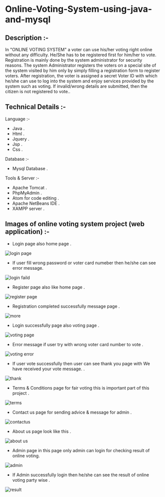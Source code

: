 # Online-Voting-System-using-java-and-mysql

## Description :-
In "ONLINE VOTING SYSTEM" a voter can use his/her voting right
online without any difficulty. He/She has to be registered first for him/her to vote. Registration is
mainly done by the system administrator for security reasons. The system Administrator
registers the voters on a special site of the system visited by him only by simply filling a
registration form to register voters. After registration, the voter is assigned a secret Voter ID with
which he/she can use to log into the system and enjoy services provided by the system such as
voting. If invalid/wrong details are submitted, then the citizen is not registered to vote..

## Technical Details :-

Language :-  
- Java .
- Html . 
- Jquery .
- Jsp .
- Css .

Database :- 
- Mysql Database .

Tools & Server :-
- Apache Tomcat . 
- PhpMyAdmin .
- Atom for code editing .
- Apache NetBeans IDE . 
- XAMPP server . 

## Images of online voting system project (web application) :-

- Login page also home page . 

![login page](https://user-images.githubusercontent.com/54209560/78211400-76965180-74ca-11ea-9b53-650a35a7dd06.jpg)

- If user fill wrong password or voter card numeber then  he/she can see error message.

![login faild](https://user-images.githubusercontent.com/54209560/78211748-806c8480-74cb-11ea-8e23-185dcf3e4ed5.jpg)

- Register page also like home page .

![register page](https://user-images.githubusercontent.com/54209560/78211945-0c7eac00-74cc-11ea-8c1e-f8edfb8133f2.jpg)


- Registration completed successfully message page .

![more](https://user-images.githubusercontent.com/54209560/78212296-e9a0c780-74cc-11ea-8887-d58933d810b8.jpg)

- Login successfully page also voting page .

![voting page](https://user-images.githubusercontent.com/54209560/78212465-7055a480-74cd-11ea-8022-c24195efd008.jpg)

- Error message if user try with wrong voter card number to vote .

![voting error](https://user-images.githubusercontent.com/54209560/78212684-16091380-74ce-11ea-9eff-c538aa4229cd.jpg)

- If user vote successfully then user can see thank you page with We have received your vote message.  .

![thank](https://user-images.githubusercontent.com/54209560/78212878-b8c19200-74ce-11ea-9f6d-ec25f14f3a23.jpg)

- Terms & Conditions page for fair voting this is important part  of this project .

![terms](https://user-images.githubusercontent.com/54209560/78213124-4e5d2180-74cf-11ea-980e-460537369569.jpg)

- Contact us page for sending advice & message for admin .

![contactus](https://user-images.githubusercontent.com/54209560/78213288-e0fdc080-74cf-11ea-94c2-160ad7fbb21c.jpg)

- About us page look like this .

![about us](https://user-images.githubusercontent.com/54209560/78213413-320db480-74d0-11ea-9310-2b06004ece5d.jpg)

- Admin page in this page only admin can login for checking result of online voting.

![admin](https://user-images.githubusercontent.com/54209560/78213471-641f1680-74d0-11ea-892d-80ae95d82b62.jpg)

- If Admin successfully login then he/she can see the result of online voting party wise .

![result](https://user-images.githubusercontent.com/54209560/78213726-13f48400-74d1-11ea-9f4a-39f327a5921b.jpg)




